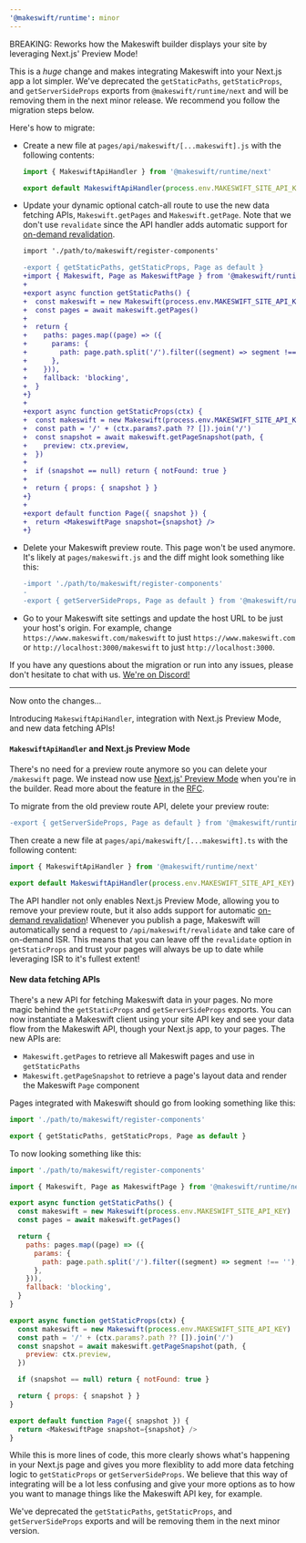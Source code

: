 ```yaml
---
'@makeswift/runtime': minor
---
```


BREAKING: Reworks how the Makeswift builder displays your site by leveraging Next.js' Preview Mode!

This is a _huge_ change and makes integrating Makeswift into your Next.js app a lot simpler. We've
deprecated the `getStaticPaths`, `getStaticProps`, and `getServerSideProps` exports from
`@makeswift/runtime/next` and will be removing them in the next minor release. We recommend you
follow the migration steps below.

Here's how to migrate:

- Create a new file at `pages/api/makeswift/[...makeswift].js` with the following contents:

  ```js
  import { MakeswiftApiHandler } from '@makeswift/runtime/next'

  export default MakeswiftApiHandler(process.env.MAKESWIFT_SITE_API_KEY)
  ```

- Update your dynamic optional catch-all route to use the new data fetching APIs,
  `Makeswift.getPages` and `Makeswift.getPage`. Note that we don't use `revalidate` since the API
  handler adds automatic support for [on-demand revalidation](https://nextjs.org/docs/basic-features/data-fetching/incremental-static-regeneration#on-demand-revalidation).

  ```diff
  import './path/to/makeswift/register-components'

  -export { getStaticPaths, getStaticProps, Page as default }
  +import { Makeswift, Page as MakeswiftPage } from '@makeswift/runtime/next'
  +
  +export async function getStaticPaths() {
  +  const makeswift = new Makeswift(process.env.MAKESWIFT_SITE_API_KEY)
  +  const pages = await makeswift.getPages()
  +
  +  return {
  +    paths: pages.map((page) => ({
  +      params: {
  +        path: page.path.split('/').filter((segment) => segment !== ''),
  +      },
  +    })),
  +    fallback: 'blocking',
  +  }
  +}
  +
  +export async function getStaticProps(ctx) {
  +  const makeswift = new Makeswift(process.env.MAKESWIFT_SITE_API_KEY)
  +  const path = '/' + (ctx.params?.path ?? []).join('/')
  +  const snapshot = await makeswift.getPageSnapshot(path, {
  +    preview: ctx.preview,
  +  })
  +
  +  if (snapshot == null) return { notFound: true }
  +
  +  return { props: { snapshot } }
  +}
  +
  +export default function Page({ snapshot }) {
  +  return <MakeswiftPage snapshot={snapshot} />
  +}
  ```

- Delete your Makeswift preview route. This page won't be used anymore. It's likely at
  `pages/makeswift.js` and the diff might look something like this:

  ```diff
  -import './path/to/makeswift/register-components'
  -
  -export { getServerSideProps, Page as default } from '@makeswift/runtime/next'
  ```

- Go to your Makeswift site settings and update the host URL to be just your host's
  origin. For example, change `https://www.makeswift.com/makeswift` to just
  `https://www.makeswift.com` or `http://localhost:3000/makeswift` to just `http://localhost:3000`.

If you have any questions about the migration or run into any issues, please don't hesitate to chat
with us. [We're on Discord!](https://discord.gg/PkrUsFnMUn)

---

Now onto the changes...

Introducing `MakeswiftApiHandler`, integration with Next.js Preview Mode, and new data fetching
APIs!

#### `MakeswiftApiHandler` and Next.js Preview Mode

There's no need for a preview route anymore so you can delete your `/makeswift` page. We instead
now use [Next.js' Preview Mode](https://nextjs.org/docs/advanced-features/preview-mode) when
you're in the builder. Read more about the feature in the
[RFC](https://github.com/makeswift/makeswift/discussions/142).

To migrate from the old preview route API, delete your preview route:

```diff
-export { getServerSideProps, Page as default } from '@makeswift/runtime/next'
```

Then create a new file at `pages/api/makeswift/[...makeswift].ts` with the following content:

```js
import { MakeswiftApiHandler } from '@makeswift/runtime/next'

export default MakeswiftApiHandler(process.env.MAKESWIFT_SITE_API_KEY)
```

The API handler not only enables Next.js Preview Mode, allowing you to remove your preview route,
but it also adds support for automatic [on-demand revalidation](https://nextjs.org/docs/basic-features/data-fetching/incremental-static-regeneration#on-demand-revalidation)! Whenever you publish a page, Makeswift will
automatically send a request to `/api/makeswift/revalidate` and take care of on-demand ISR. This
means that you can leave off the `revalidate` option in `getStaticProps` and trust your pages will
always be up to date while leveraging ISR to it's fullest extent!

#### New data fetching APIs

There's a new API for fetching Makeswift data in your pages. No more magic behind the
`getStaticProps` and `getServerSideProps` exports. You can now instantiate a Makeswift client
using your site API key and see your data flow from the Makeswift API, though your Next.js app, to
your pages. The new APIs are:

- `Makeswift.getPages` to retrieve all Makeswift pages and use in `getStaticPaths`
- `Makeswift.getPageSnapshot` to retrieve a page's layout data and render the Makeswift `Page`
  component

Pages integrated with Makeswift should go from looking something like this:

```js
import './path/to/makeswift/register-components'

export { getStaticPaths, getStaticProps, Page as default }
```

To now looking something like this:

```js
import './path/to/makeswift/register-components'

import { Makeswift, Page as MakeswiftPage } from '@makeswift/runtime/next'

export async function getStaticPaths() {
  const makeswift = new Makeswift(process.env.MAKESWIFT_SITE_API_KEY)
  const pages = await makeswift.getPages()

  return {
    paths: pages.map((page) => ({
      params: {
        path: page.path.split('/').filter((segment) => segment !== ''),
      },
    })),
    fallback: 'blocking',
  }
}

export async function getStaticProps(ctx) {
  const makeswift = new Makeswift(process.env.MAKESWIFT_SITE_API_KEY)
  const path = '/' + (ctx.params?.path ?? []).join('/')
  const snapshot = await makeswift.getPageSnapshot(path, {
    preview: ctx.preview,
  })

  if (snapshot == null) return { notFound: true }

  return { props: { snapshot } }
}

export default function Page({ snapshot }) {
  return <MakeswiftPage snapshot={snapshot} />
}
```

While this is more lines of code, this more clearly shows what's happening in your Next.js page and
gives you more flexiblity to add more data fetching logic to `getStaticProps` or
`getServerSideProps`. We believe that this way of integrating will be a lot less confusing and give
your more options as to how you want to manage things like the Makeswift API key, for example.

We've deprecated the `getStaticPaths`, `getStaticProps`, and `getServerSideProps` exports and will
be removing them in the next minor version.
